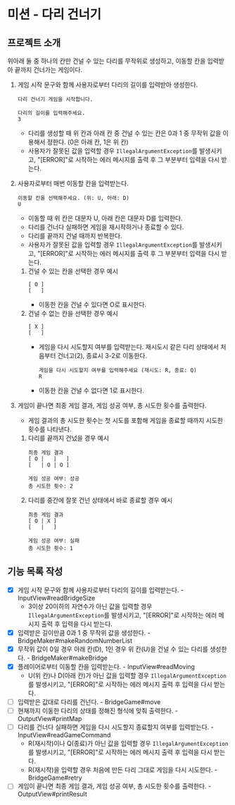 # 미션 - 다리 건너기

## 프로젝트 소개

위아래 둘 중 하나의 칸만 건널 수 있는 다리를 무작위로 생성하고, 이동할 칸을 입력받아 끝까지 건너가는 게임이다.

1. 게임 시작 문구와 함께 사용자로부터 다리의 길이를 입력받아 생성한다.
    ```
    다리 건너기 게임을 시작합니다.

    다리의 길이를 입력해주세요.
    3
    ```
    - 다리를 생성할 때 위 칸과 아래 칸 중 건널 수 있는 칸은 0과 1 중 무작위 값을 이용해서 정한다. (0은 아래 칸, 1은 위 칸)
    - 사용자가 잘못된 값을 입력할 경우 `IllegalArgumentException`를 발생시키고, "[ERROR]"로 시작하는 에러 메시지를 출력 후 그 부분부터 입력을 다시 받는다.

2. 사용자로부터 매번 이동할 칸을 입력받는다.
    ```
    이동할 칸을 선택해주세요. (위: U, 아래: D)
    U
    ```
    - 이동할 때 위 칸은 대문자 U, 아래 칸은 대문자 D를 입력한다.
    - 다리를 건너다 실패하면 게임을 재시작하거나 종료할 수 있다.
    - 다리를 끝까지 건널 때까지 반복한다.
    - 사용자가 잘못된 값을 입력할 경우 `IllegalArgumentException`를 발생시키고, "[ERROR]"로 시작하는 에러 메시지를 출력 후 그 부분부터 입력을 다시 받는다.
    1. 건널 수 있는 칸을 선택한 경우 예시
        ```
        [ O ]
        [   ]
        ```
       - 이동한 칸을 건널 수 있다면 O로 표시한다. 
    2. 건널 수 없는 칸을 선택한 경우 예시
        ```
        [ X ]
        [   ]
        ```
        - 게임을 다시 시도할지 여부를 입력받는다. 재시도시 같은 다리 상태에서 처음부터 건너고(2), 종료시 3-2로 이동한다.
            ```
            게임을 다시 시도할지 여부를 입력해주세요 (재시도: R, 종료: Q)
            R
            ```
       - 이동한 칸을 건널 수 없다면 1로 표시한다.

3. 게임이 끝나면 최종 게임 결과, 게임 성공 여부, 총 시도한 횟수를 출력한다.
    - 게임 결과의 총 시도한 횟수는 첫 시도를 포함해 게임을 종료할 때까지 시도한 횟수를 나타낸다.
    1. 다리를 끝까지 건넜을 경우 예시
        ```
        최종 게임 결과
        [ O |   |   ]
        [   | O | O ]

        게임 성공 여부: 성공
        총 시도한 횟수: 2
        ```
    2. 다리를 중간에 잘못 건넌 상태에서 바로 종료할 경우 예시
        ```
        최종 게임 결과
        [ O | X ]
        [   |   ]

        게임 성공 여부: 실패
        총 시도한 횟수: 1
        ```

## 기능 목록 작성
- [x] 게임 시작 문구와 함께 사용자로부터 다리의 길이를 입력받는다. - InputView#readBridgeSize
    - 3이상 20이하의 자연수가 아닌 값을 입력할 경우 `IllegalArgumentException`를 발생시키고, "[ERROR]"로 시작하는 에러 메시지 출력 후 입력을 다시 받는다.
- [x] 입력받은 길이만큼 0과 1 중 무작위 값을 생성한다. - BridgeMaker#makeRandomNumberList
- [x] 무작위 값이 0일 경우 아래 칸(D), 1인 경우 위 칸(U)을 건널 수 있는 다리를 생성한다. - BridgeMaker#makeBridge
- [x] 플레이어로부터 이동할 칸을 입력받는다. - InputView#readMoving
    - U(위 칸)나 D(아래 칸)가 아닌 값을 입력할 경우 `IllegalArgumentException`를 발생시키고, "[ERROR]"로 시작하는 에러 메시지 출력 후 입력을 다시 받는다.
- [ ] 입력받은 값대로 다리를 건넌다. - BridgeGame#move
- [ ] 현재까지 이동한 다리의 상태를 정해진 형식에 맞춰 출력한다. - OutputView#printMap
- [ ] 다리를 건너다 실패하면 게임을 다시 시도할지 종료할지 여부를 입력받는다. - InputView#readGameCommand
    - R(재시작)이나 Q(종료)가 아닌 값을 입력할 경우 `IllegalArgumentException`를 발생시키고, "[ERROR]"로 시작하는 에러 메시지 출력 후 입력을 다시 받는다.
    - R(재시작)을 입력할 경우 처음에 만든 다리 그대로 게임을 다시 시도한다. - BridgeGame#retry
- [ ] 게임이 끝나면 최종 게임 결과, 게임 성공 여부, 총 시도한 횟수를 출력한다. - OutputView#printResult